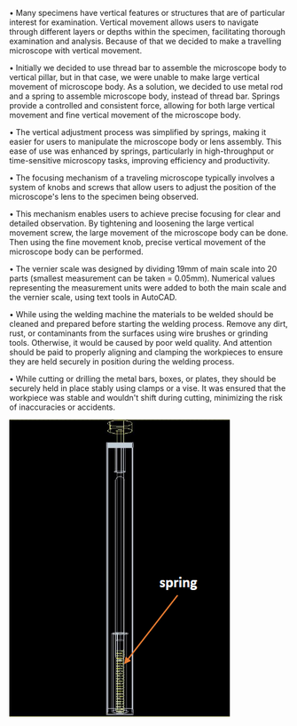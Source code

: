 • Many specimens have vertical features or structures that are of particular interest for examination. Vertical movement allows users to navigate through different layers or depths within the specimen, facilitating thorough examination and analysis. Because of that we decided to make a travelling microscope with vertical movement.

• Initially we decided to use thread bar to assemble the microscope body to vertical pillar, but in that case, we were unable to make large vertical movement of microscope body. As a solution, we decided to use metal rod and a spring to assemble microscope body, instead of thread bar. Springs provide a controlled and consistent force, allowing for both large vertical movement and fine vertical movement of the microscope body.

• The vertical adjustment process was simplified by springs, making it easier for users to manipulate the microscope body or lens assembly. This ease of use was enhanced by springs, particularly in high-throughput or time-sensitive microscopy tasks, improving efficiency and productivity.

• The focusing mechanism of a traveling microscope typically involves a system of knobs and screws that allow users to adjust the position of the microscope's lens to the specimen being observed.

• This mechanism enables users to achieve precise focusing for clear and detailed observation. By tightening and loosening the large vertical movement screw, the large movement of the microscope body can be done. Then using the fine movement knob, precise vertical movement of the microscope body can be performed.

• The vernier scale was designed by dividing 19mm of main scale into 20 parts (smallest measurement can be taken = 0.05mm). Numerical values representing the measurement units were added to both the main scale and the vernier scale, using text tools in AutoCAD.

• While using the welding machine the materials to be welded should be cleaned and prepared before starting the welding process. Remove any dirt, rust, or contaminants from the surfaces using wire brushes or grinding tools. Otherwise, it would be caused by poor weld quality. And attention should be paid to properly aligning and clamping the workpieces to ensure they are held securely in position during the welding process.

• While cutting or drilling the metal bars, boxes, or plates, they should be securely held in place stably using clamps or a vise. It was ensured that the workpiece was stable and wouldn't shift during cutting, minimizing the risk of inaccuracies or accidents.


![Vertical pillar inside mechanism](vertical%20pillar%20inside%20mechanism.png)


